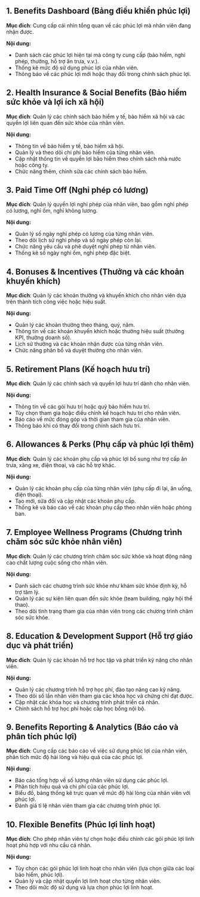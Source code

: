 ## 1. Benefits Dashboard (Bảng điều khiển phúc lợi)
**Mục đích**: Cung cấp cái nhìn tổng quan về các phúc lợi mà nhân viên đang nhận được.

**Nội dung:**

- Danh sách các phúc lợi hiện tại mà công ty cung cấp (bảo hiểm, nghỉ phép, thưởng, hỗ trợ ăn trưa, v.v.).
- Thống kê mức độ sử dụng phúc lợi của nhân viên.
- Thông báo về các phúc lợi mới hoặc thay đổi trong chính sách phúc lợi.
## 2. Health Insurance & Social Benefits (Bảo hiểm sức khỏe và lợi ích xã hội)
**Mục đích**: Quản lý các chính sách bảo hiểm y tế, bảo hiểm xã hội và các quyền lợi liên quan đến sức khỏe của nhân viên.

**Nội dung:**

- Thông tin về bảo hiểm y tế, bảo hiểm xã hội.
- Quản lý và theo dõi chi phí bảo hiểm của từng nhân viên.
- Cập nhật thông tin về quyền lợi bảo hiểm theo chính sách nhà nước hoặc công ty.
- Chức năng thêm, chỉnh sửa các chính sách bảo hiểm.
## 3. Paid Time Off (Nghỉ phép có lương)
**Mục đích**: Quản lý quyền lợi nghỉ phép của nhân viên, bao gồm nghỉ phép có lương, nghỉ ốm, nghỉ không lương.

**Nội dung:**

- Quản lý số ngày nghỉ phép có lương của từng nhân viên.
- Theo dõi lịch sử nghỉ phép và số ngày phép còn lại.
- Chức năng yêu cầu và phê duyệt nghỉ phép từ nhân viên.
- Thống kê số ngày nghỉ ốm, nghỉ phép đặc biệt.
## 4. Bonuses & Incentives (Thưởng và các khoản khuyến khích)
**Mục đích**: Quản lý các khoản thưởng và khuyến khích cho nhân viên dựa trên thành tích công việc hoặc hiệu suất.

**Nội dung:**

- Quản lý các khoản thưởng theo tháng, quý, năm.
- Thông tin về các khoản khuyến khích hoặc thưởng hiệu suất (thưởng KPI, thưởng doanh số).
- Lịch sử thưởng và các khoản nhận được của từng nhân viên.
- Chức năng phân bổ và duyệt thưởng cho nhân viên.
## 5. Retirement Plans (Kế hoạch hưu trí)
**Mục đích**: Quản lý các chính sách và quyền lợi hưu trí dành cho nhân viên.

**Nội dung:**

- Thông tin về các gói hưu trí hoặc quỹ bảo hiểm hưu trí.
- Tùy chọn tham gia hoặc điều chỉnh kế hoạch hưu trí cho nhân viên.
- Báo cáo về mức đóng góp và thời gian tham gia của nhân viên.
- Thông báo khi có thay đổi trong chính sách hưu trí.
## 6. Allowances & Perks (Phụ cấp và phúc lợi thêm)
**Mục đích**: Quản lý các khoản phụ cấp và phúc lợi bổ sung như trợ cấp ăn trưa, xăng xe, điện thoại, và các hỗ trợ khác.

**Nội dung:**

- Quản lý các khoản phụ cấp của từng nhân viên (phụ cấp đi lại, ăn uống, điện thoại).
- Tạo mới, sửa đổi và cập nhật các khoản phụ cấp.
- Thống kê và báo cáo về các khoản phụ cấp theo nhân viên hoặc phòng ban.
## 7. Employee Wellness Programs (Chương trình chăm sóc sức khỏe nhân viên)
**Mục đích**: Quản lý các chương trình chăm sóc sức khỏe và hoạt động nâng cao chất lượng cuộc sống cho nhân viên.

**Nội dung:**

- Danh sách các chương trình sức khỏe như khám sức khỏe định kỳ, hỗ trợ tâm lý.
- Quản lý các sự kiện liên quan đến sức khỏe (team building, ngày hội thể thao).
- Theo dõi tình trạng tham gia của nhân viên trong các chương trình chăm sóc sức khỏe.
## 8. Education & Development Support (Hỗ trợ giáo dục và phát triển)
**Mục đích**: Quản lý các khoản hỗ trợ học tập và phát triển kỹ năng cho nhân viên.

**Nội dung:**

- Quản lý các chương trình hỗ trợ học phí, đào tạo nâng cao kỹ năng.
- Theo dõi số lần nhân viên tham gia các khóa học và chứng chỉ đạt được.
- Cập nhật các khóa học và chương trình phát triển cá nhân.
- Chính sách hỗ trợ học phí hoặc cấp học bổng nội bộ.
## 9. Benefits Reporting & Analytics (Báo cáo và phân tích phúc lợi)
**Mục đích**: Cung cấp các báo cáo về việc sử dụng phúc lợi của nhân viên, phân tích mức độ hài lòng và hiệu quả của các phúc lợi.

**Nội dung:**

- Báo cáo tổng hợp về số lượng nhân viên sử dụng các phúc lợi.
- Phân tích hiệu quả và chi phí của các phúc lợi.
- Biểu đồ, bảng thống kê trực quan về mức độ hài lòng của nhân viên với phúc lợi.
- Đánh giá tỉ lệ nhân viên tham gia các chương trình phúc lợi.
## 10. Flexible Benefits (Phúc lợi linh hoạt)
**Mục đích**: Cho phép nhân viên tự chọn hoặc điều chỉnh các gói phúc lợi linh hoạt phù hợp với nhu cầu cá nhân.

**Nội dung:**

- Tùy chọn các gói phúc lợi linh hoạt cho nhân viên (lựa chọn giữa các loại bảo hiểm, phúc lợi).
- Quản lý và cập nhật quyền lợi linh hoạt cho từng nhân viên.
- Theo dõi mức độ sử dụng và lựa chọn phúc lợi linh hoạt.
